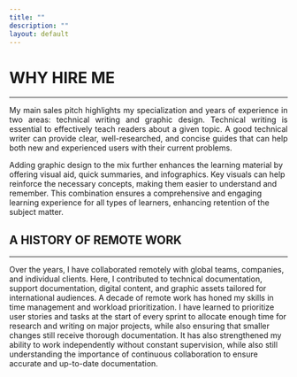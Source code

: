 ```yaml
---
title: ""
description: ""
layout: default
---
```


# **WHY HIRE ME**
---
<p style="text-align: justify;">
My main sales pitch highlights my specialization and years of experience in two areas: technical writing and graphic design.
Technical writing is essential to effectively teach readers about a given topic. A good technical writer can provide clear, well-researched, and concise guides that can help both new and experienced users with their current problems.  

Adding graphic design to the mix further enhances the learning material by offering visual aid, quick summaries, and infographics. Key visuals can help reinforce the necessary concepts, making them easier to understand and remember. This combination ensures a comprehensive and engaging learning experience for all types of learners, enhancing retention of the subject matter.

## **A HISTORY OF REMOTE WORK**
---
Over the years, I have collaborated remotely with global teams, companies, and individual clients. Here, I contributed to technical documentation, support documentation, digital content, and graphic assets tailored for international audiences.
A decade of remote work has honed my skills in time management and workload prioritization. I have learned to prioritize user stories and tasks at the start of every sprint to allocate enough time for research and writing on major projects, while also ensuring that smaller changes still receive thorough documentation. 
It has also strengthened my ability to work independently without constant supervision, while also still understanding the importance of continuous collaboration to ensure accurate and up-to-date documentation.
</p>
